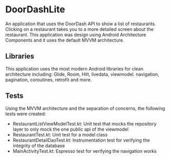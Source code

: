 # DoorDashLite

An application that uses the DoorDash API to show a list of restaurants. Clicking on a restaurant takes you to a more detailed screen about the restaurant.
This application was design using Android Architecture Components and it uses the default MVVM architecture.

## Libraries
This application uses the most modern Android libraries for clean architecture including: Glide, Room, Hilt, livedata, viewmodel. navigation, pagination, coroutines, retrofit and more.

## Tests
Using the MVVM architecture and the separation of concerns, the following tests were created:
* RestaurantListViewModelTest.kt: Unit test that mocks the repository layer to only mock the one public api of the viewmodel
* RestaurantTest.kt: Unit test for a model class
* RestaurantDetailDaoTest.kt: Instrumentation test for verifying the integrity of the database
* MainActivityTest.kt: Espresso test for verifying the navigation works
